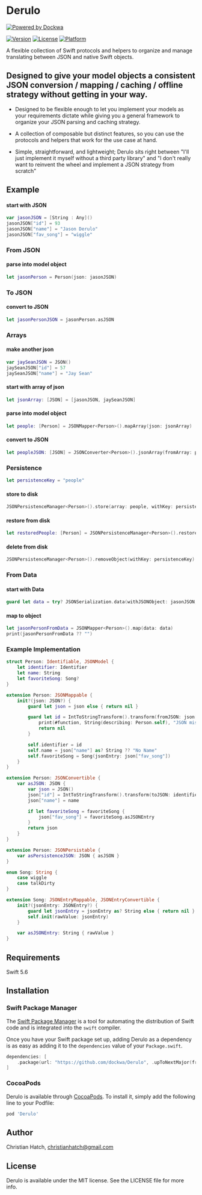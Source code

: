 # Derulo
[![Powered by Dockwa](https://raw.githubusercontent.com/dockwa/openpixel/dockwa/by-dockwa.png)](https://engineering.dockwa.com/)

[![Version](https://img.shields.io/cocoapods/v/Derulo.svg?style=flat)](http://cocoapods.org/pods/Derulo)
[![License](https://img.shields.io/cocoapods/l/Derulo.svg?style=flat)](http://cocoapods.org/pods/Derulo)
[![Platform](https://img.shields.io/cocoapods/p/Derulo.svg?style=flat)](http://cocoapods.org/pods/Derulo)

A flexible collection of Swift protocols and helpers to organize and manage translating between JSON and native Swift objects.


## Designed to give your model objects a consistent JSON conversion / mapping / caching / offline strategy without getting in your way.

* Designed to be flexible enough to let you implement your models as your requirements dictate while giving you a general framework to organize your JSON parsing and caching strategy.

* A collection of composable but distinct features, so you can use the protocols and helpers that work for the use case at hand.
  
* Simple, straightforward, and lightweight; Derulo sits right between "I'll just implement it myself without a third party library" and "I don't really want to reinvent the wheel and implement a JSON strategy from scratch"


## Example

#### start with JSON

```swift
var jasonJSON = [String : Any]()
jasonJSON["id"] = 93
jasonJSON["name"] = "Jason Derulo"
jasonJSON["fav_song"] = "wiggle"
```

### From JSON

#### parse into model object
```swift
let jasonPerson = Person(json: jasonJSON)
```

### To JSON

#### convert to JSON
```swift
let jasonPersonJSON = jasonPerson.asJSON
```

### Arrays

#### make another json
```swift
var jaySeanJSON = JSON()
jaySeanJSON["id"] = 57
jaySeanJSON["name"] = "Jay Sean"
```

#### start with array of json
```swift
let jsonArray: [JSON] = [jasonJSON, jaySeanJSON]
```

#### parse into model object
```swift
let people: [Person] = JSONMapper<Person>().mapArray(json: jsonArray)
```

#### convert to JSON
```swift
let peopleJSON: [JSON] = JSONConverter<Person>().jsonArray(fromArray: people)
```

### Persistence

```swift
let persistenceKey = "people"
```

#### store to disk
```swift
JSONPersistenceManager<Person>().store(array: people, withKey: persistenceKey)
```

#### restore from disk
```swift
let restoredPeople: [Person] = JSONPersistenceManager<Person>().restoreArray(withKey: persistenceKey)
```

#### delete from disk
```swift
JSONPersistenceManager<Person>().removeObject(withKey: persistenceKey)
```

### From Data

#### start with Data
```swift
guard let data = try? JSONSerialization.data(withJSONObject: jasonJSON, options: []) else { return }
```

#### map to object
```swift
let jasonPersonFromData = JSONMapper<Person>().map(data: data)
print(jasonPersonFromData ?? "")
```

### Example Implementation

```swift
struct Person: Identifiable, JSONModel {
    let identifier: Identifier
    let name: String
    let favoriteSong: Song?
}

extension Person: JSONMappable {
    init?(json: JSON?) {
        guard let json = json else { return nil }

        guard let id = IntToStringTransform().transform(fromJSON: json["id"]) else {
            print(#function, String(describing: Person.self), "JSON missing required properties")
            return nil
        }

        self.identifier = id
        self.name = json["name"] as? String ?? "No Name"
        self.favoriteSong = Song(jsonEntry: json["fav_song"])
    }
}

extension Person: JSONConvertible {
    var asJSON: JSON {
        var json = JSON()
        json["id"] = IntToStringTransform().transform(toJSON: identifier)
        json["name"] = name

        if let favoriteSong = favoriteSong {
            json["fav_song"] = favoriteSong.asJSONEntry
        }
        return json
    }
}

extension Person: JSONPersistable {
    var asPersistenceJSON: JSON { asJSON }
}

enum Song: String {
    case wiggle
    case talkDirty
}

extension Song: JSONEntryMappable, JSONEntryConvertible {
    init?(jsonEntry: JSONEntry?) {
        guard let jsonEntry = jsonEntry as? String else { return nil }
        self.init(rawValue: jsonEntry)
    }

    var asJSONEntry: String { rawValue }
}
```

## Requirements

Swift 5.6

## Installation

### Swift Package Manager

The [Swift Package Manager](https://swift.org/package-manager/) is a tool for automating the distribution of Swift code and is integrated into the `swift` compiler.

Once you have your Swift package set up, adding Derulo as a dependency is as easy as adding it to the `dependencies` value of your `Package.swift`.

```swift
dependencies: [
    .package(url: "https://github.com/dockwa/Derulo", .upToNextMajor(from: "1.7.2"))
]
```

### CocoaPods

Derulo is available through [CocoaPods](http://cocoapods.org). To install
it, simply add the following line to your Podfile:

```ruby
pod 'Derulo'
```

## Author

Christian Hatch, christianhatch@gmail.com

## License

Derulo is available under the MIT license. See the LICENSE file for more info.
